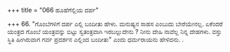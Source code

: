 +++
title = "066 ಹೂಹೆಗೆಲ್ಲಿಯ ದರ್ಪ"

+++
66. "ಗೊಂಬೆಗಳಿಗೆ ದರ್ಪ ಎಲ್ಲಿ ಬಂದೀತು ಹೇಳು. ಮನುಷ್ಯನ ಸಾಹಸ ಎಂಬುದು ಬೇರೆಯೇನಲ್ಲ. ಏಕೆಂದರೆ ಯಂತ್ರದ ಗೊಂಬೆ ಯಂತ್ರವನ್ನು ಬಿಟ್ಟು ಸ್ವತಂತ್ರವಾಗಿ ಇರಬಲ್ಲುದೇನು ? ನೀನು ದೇಹಿ ನಾವೆಲ್ಲ ನಿನ್ನ ದೇಹಗಳು. ವಸ್ತು ಸ್ಥಿತಿ ಹೀಗಿರುವಾಗ ಗರ್ವ ಪ್ರದರ್ಶನ ಎಲ್ಲಿಂದ ಬಂದೀತು" ಎಂದು  ಧರ್ಮರಾಯನು ಹೇಳಿದನು. .